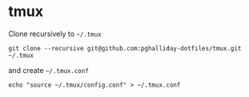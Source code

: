 # tmux

Clone recursively to `~/.tmux`

```
git clone --recursive git@github.com:pghalliday-dotfiles/tmux.git ~/.tmux
```

and create `~/.tmux.conf`

```
echo "source ~/.tmux/config.conf" > ~/.tmux.conf
```
